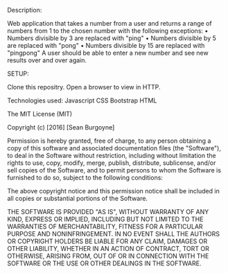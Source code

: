 Description:

Web application that takes a number from a user and returns a range of numbers from 1 to the chosen number with the following exceptions:
	•	Numbers divisible by 3 are replaced with "ping"
	•	Numbers divisible by 5 are replaced with "pong"
	•	Numbers divisible by 15 are replaced with "pingpong"
A user should be able to enter a new number and see new results over and over again.


SETUP:

Clone this repositry. Open a browser to view in HTTP.

Technologies used:
Javascript
CSS
Bootstrap
HTML

The MIT License (MIT)

Copyright (c) [2016] [Sean Burgoyne]

Permission is hereby granted, free of charge, to any person obtaining a copy
of this software and associated documentation files (the "Software"), to deal
in the Software without restriction, including without limitation the rights
to use, copy, modify, merge, publish, distribute, sublicense, and/or sell
copies of the Software, and to permit persons to whom the Software is
furnished to do so, subject to the following conditions:

The above copyright notice and this permission notice shall be included in all
copies or substantial portions of the Software.

THE SOFTWARE IS PROVIDED "AS IS", WITHOUT WARRANTY OF ANY KIND, EXPRESS OR
IMPLIED, INCLUDING BUT NOT LIMITED TO THE WARRANTIES OF MERCHANTABILITY,
FITNESS FOR A PARTICULAR PURPOSE AND NONINFRINGEMENT. IN NO EVENT SHALL THE
AUTHORS OR COPYRIGHT HOLDERS BE LIABLE FOR ANY CLAIM, DAMAGES OR OTHER
LIABILITY, WHETHER IN AN ACTION OF CONTRACT, TORT OR OTHERWISE, ARISING FROM,
OUT OF OR IN CONNECTION WITH THE SOFTWARE OR THE USE OR OTHER DEALINGS IN THE
SOFTWARE.
